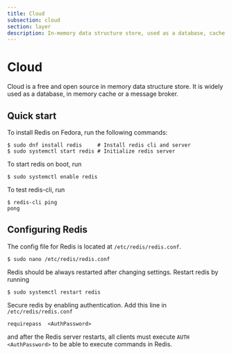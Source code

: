 ```yaml
---
title: Cloud
subsection: cloud
section: layer
description: In-memory data structure store, used as a database, cache and message broker
---
```


# Cloud

Cloud is a free and open source in memory data structure store. It is widely used as a database, in memory cache or a message broker.

## Quick start

To install Redis on Fedora, run the following commands:

```console
$ sudo dnf install redis     # Install redis cli and server
$ sudo systemctl start redis # Initialize redis server
```

To start redis on boot, run

```console
$ sudo systemctl enable redis
```

To test redis-cli, run

```console
$ redis-cli ping
pong
```

## Configuring Redis

The config file for Redis is located at `/etc/redis/redis.conf`.

```console
$ sudo nano /etc/redis/redis.conf
```

Redis should be always restarted after changing settings. Restart redis by running

```console
$ sudo systemctl restart redis
```

Secure redis by enabling authentication. Add this line in `/etc/redis/redis.conf`

```console
requirepass  <AuthPassword>
```

and after the Redis server restarts, all clients must execute `AUTH <AuthPassword>` to be able to execute commands in Redis.

